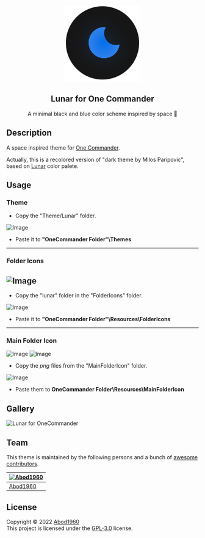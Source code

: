 <p align="center">
    <img src="https://github.com/lunar-theme/lunar-theme/raw/main/assets/icon-rounded.png" />
    <h2 align="center">Lunar for One Commander</h2>
</p>

<p align="center">A minimal black and blue color scheme inspired by space 🚀</p>

##  Description

A space inspired theme for [One Commander](http://www.onecommander.com).
 
Actually, this is a recolored version of "dark theme by Milos Paripovic", based on [Lunar](https://lunar-theme.github.io) color palete.

## Usage


### Theme


- Copy the "Theme/Lunar" folder.

![Image](https://i.imgur.com/p9GgQe5.jpg)

- Paste it to **"OneCommander Folder"\Themes**

---
### Folder Icons


![Image](https://i.imgur.com/EVQ5qqt.png)
---
- Copy the "lunar" folder in the "FolderIcons" folder.

![Image](https://i.imgur.com/zg6839l.jpg)

- Paste it to **"OneCommander Folder"\Resources\FolderIcons**

---
### Main Folder Icon

![Image](https://i.imgur.com/U12aZ1p.png)    ![Image](https://i.imgur.com/oVCZ4LJ.png)

- Copy the *png* files from the "MainFolderIcon" folder.

![Image](https://i.imgur.com/SliqlSz.jpg)

- Paste them to **OneCommander Folder\Resources\MainFolderIcon**

## Gallery

![Lunar for OneCommander](https://i.imgur.com/m9u0OTW.jpg)

## Team

This theme is maintained by the following persons and a bunch of [awesome contributors](https://github.com/lunar-theme/template/graphs/contributors).

[![Abod1960](https://avatars.githubusercontent.com/u/79435005?v=4)](https://github.com/Abod1960) |
--- |
[Abod1960](https://github.com/Abod1960) |

## License

Copyright © 2022 [Abod1960](https://github.com/Abod1960)<br />
This project is licensed under the [GPL-3.0](https://github.com/lunar-theme/onecommander/blob/main/LICENSE) license.




